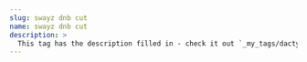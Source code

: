 ```yaml
---
slug: swayz dnb cut
name: swayz dnb cut
description: >
  This tag has the description filled in - check it out `_my_tags/dactyl.md`
---
```

